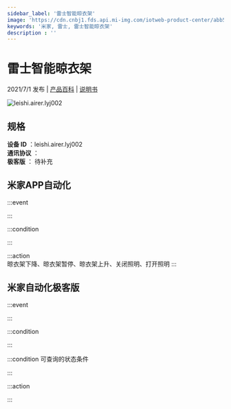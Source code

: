 ```yaml
---
sidebar_label: '雷士智能晾衣架'
image: 'https://cdn.cnbj1.fds.api.mi-img.com/iotweb-product-center/abb5857e4e4d9e7f970a9ef05cc0b6e5_晾衣架单-168x168.png?GalaxyAccessKeyId=AKVGLQWBOVIRQ3XLEW&Expires=9223372036854775807&Signature=wvMIW8ba1EASwUyGWpITncEwwvk='
keywords: '米家, 雷士, 雷士智能晾衣架'
description : ''
---
```

# 雷士智能晾衣架

2021/7/1 发布 | [产品百科](https://home.mi.com/webapp/content/baike/product/index.html?model=leishi.airer.lyj002/) | [说明书](https://home.mi.com/views/introduction.html?model=leishi.airer.lyj002&region=cn)

![leishi.airer.lyj002](https://cdn.cnbj1.fds.api.mi-img.com/iotweb-product-center/abb5857e4e4d9e7f970a9ef05cc0b6e5_晾衣架单-168x168.png?GalaxyAccessKeyId=AKVGLQWBOVIRQ3XLEW&Expires=9223372036854775807&Signature=wvMIW8ba1EASwUyGWpITncEwwvk=)

## 规格  
> 
**设备 ID** ：leishi.airer.lyj002  
**通讯协议** ：  
**极客版**  ： 待补充 


## 米家APP自动化  

:::event  

:::

:::condition  

:::

:::action   
晾衣架下降、晾衣架暂停、晾衣架上升、关闭照明、打开照明
:::

## 米家自动化极客版  

:::event  

:::

:::condition  

:::

:::condition 可查询的状态条件  

:::

:::action  

:::

        
